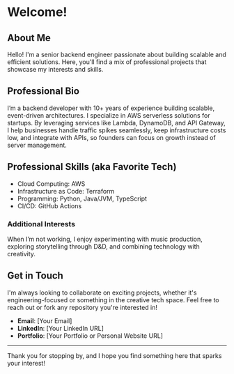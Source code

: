 # Welcome!

## About Me
Hello! I'm a senior backend engineer passionate about building scalable and efficient solutions. Here, you'll find a mix of professional projects that showcase my interests and skills.

## Professional Bio
I’m a backend developer with 10+ years of experience building scalable, event-driven architectures. I specialize in AWS serverless solutions for startups. By leveraging services like Lambda, DynamoDB, and API Gateway, I help businesses handle traffic spikes seamlessly, keep infrastructure costs low, and integrate with APIs, so founders can focus on growth instead of server management.

## Professional Skills (aka Favorite Tech)
- Cloud Computing: AWS
- Infrastructure as Code: Terraform
- Programming: Python, Java/JVM, TypeScript
- CI/CD: GitHub Actions

### Additional Interests
When I’m not working, I enjoy experimenting with music production, exploring storytelling through D&D, and combining technology with creativity. 

## Get in Touch
I'm always looking to collaborate on exciting projects, whether it's engineering-focused or something in the creative tech space. Feel free to reach out or fork any repository you're interested in!

- **Email**: [Your Email]
- **LinkedIn**: [Your LinkedIn URL]
- **Portfolio**: [Your Portfolio or Personal Website URL]
---

Thank you for stopping by, and I hope you find something here that sparks your interest!
